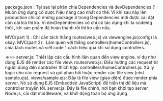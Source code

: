 package.json :
    Tại sao lại phân chia Dependencies và devDependencies ? 
    - Muốn ứng dụng có được hiệu năng cao nhất có thể:
        Vì khi sau này lên production chỉ có những package ở trong Dependencies mới được cài đặt còn cái kia thì ko.
        Vì devDependencies có chỉ có tác dụng khi ta codeing thôi , khi sản phẩm đã hoàn thành rồi thì ko cần nữa.

MVC(part 1) :
    Chỉ cần tách thằng routes(web.js) và viewengine.js(config) là okay.
MVC(part 2) :
    Làm quen với thằng controllers(homeControllers.js), chia tách routes và viết code 1 cách hiệu quả khi sử dụng controllers.

=>>>    server.js:  Thiết lập các cấu hình liên quan đến view engine, ví dụ như dùng EJS để render các file view.
        routes/web.js:  Điều hướng các request từ người dùng đến controller thích hợp.
        controllers/homeControllers.js:  Xử lý logic cho các request và gửi phản hồi hoặc render các file view (như sample.ejs).
        views/sample.ejs: Đây là file view (giao diện) được render phía server. Nó sử dụng EJS (Embedded JavaScript) để hiển thị dữ liệu mà controller truyền tới.
        server.js: Đây là file chính, nơi bạn khởi tạo server Node.js, cài đặt middleware, và khởi động toàn bộ ứng dụng.
